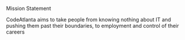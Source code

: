 Mission Statement

CodeAtlanta aims to take people from knowing nothing about IT and pushing them past their boundaries, to employment and control of their careers